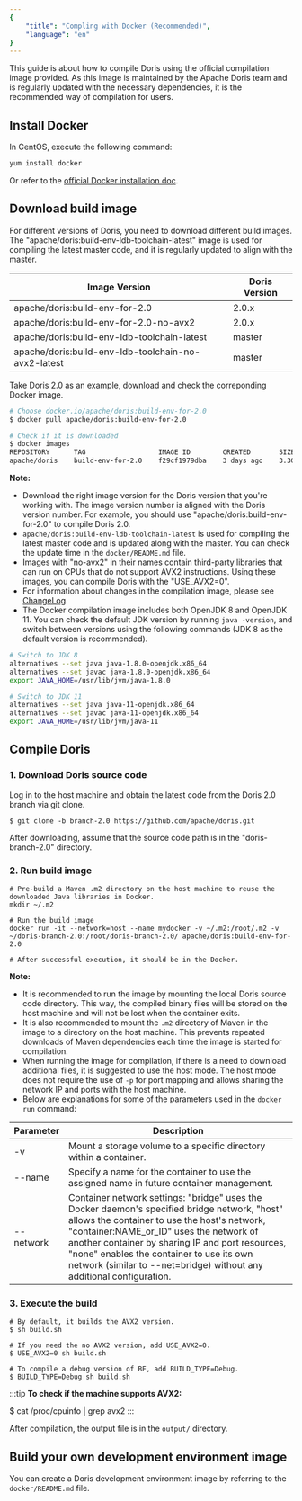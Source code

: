 ```yaml
---
{
    "title": "Compling with Docker (Recommended)",
    "language": "en"
}
---
```


<!--
Licensed to the Apache Software Foundation (ASF) under one
or more contributor license agreements.  See the NOTICE file
distributed with this work for additional information
regarding copyright ownership.  The ASF licenses this file
to you under the Apache License, Version 2.0 (the
"License"); you may not use this file except in compliance
with the License.  You may obtain a copy of the License at

  http://www.apache.org/licenses/LICENSE-2.0

Unless required by applicable law or agreed to in writing,
software distributed under the License is distributed on an
"AS IS" BASIS, WITHOUT WARRANTIES OR CONDITIONS OF ANY
KIND, either express or implied.  See the License for the
specific language governing permissions and limitations
under the License.
-->



This guide is about how to compile Doris using the official compilation image provided. As this image is maintained by the Apache Doris team and is regularly updated with the necessary dependencies, it is the recommended way of compilation for users.

## Install Docker

In CentOS, execute the following command: 

```Bash
yum install docker
```

Or refer to the [official Docker installation doc](https://docs.docker.com/engine/install/).

## Download build image

For different versions of Doris, you need to download different build images. The "apache/doris:build-env-ldb-toolchain-latest" image is used for compiling the latest master code, and it is regularly updated to align with the master.

| Image Version                                       | Doris Version |
| --------------------------------------------------- | ------------- |
| apache/doris:build-env-for-2.0                      | 2.0.x         |
| apache/doris:build-env-for-2.0-no-avx2              | 2.0.x         |
| apache/doris:build-env-ldb-toolchain-latest         | master        |
| apache/doris:build-env-ldb-toolchain-no-avx2-latest | master        |

Take Doris 2.0 as an example, download and check the correponding Docker image.

```Bash
# Choose docker.io/apache/doris:build-env-for-2.0
$ docker pull apache/doris:build-env-for-2.0

# Check if it is downloaded
$ docker images
REPOSITORY      TAG                  IMAGE ID        CREATED       SIZE
apache/doris    build-env-for-2.0    f29cf1979dba    3 days ago    3.3GB
```

**Note:** 

- Download the right image version for the Doris version that you're working with. The image version number is aligned with the Doris version number. For example, you should use "apache/doris:build-env-for-2.0" to compile Doris 2.0.
- `apache/doris:build-env-ldb-toolchain-latest` is used for compiling the latest master code and is updated along with the master. You can check the update time in the `docker/README.md` file.
- Images with "no-avx2" in their names contain third-party libraries that can run on CPUs that do not support AVX2 instructions. Using these images, you can compile Doris with the "USE_AVX2=0".
- For information about changes in the compilation image, please see [ChangeLog](https://github.com/apache/doris/blob/master/thirdparty/CHANGELOG.md).
- The Docker compilation image includes both OpenJDK 8 and OpenJDK 11. You can check the default JDK version by running `java -version`, and switch between versions using the following commands (JDK 8 as the default version is recommended).

```Bash
# Switch to JDK 8
alternatives --set java java-1.8.0-openjdk.x86_64
alternatives --set javac java-1.8.0-openjdk.x86_64
export JAVA_HOME=/usr/lib/jvm/java-1.8.0

# Switch to JDK 11
alternatives --set java java-11-openjdk.x86_64
alternatives --set javac java-11-openjdk.x86_64
export JAVA_HOME=/usr/lib/jvm/java-11
```

## Compile Doris

### 1. Download Doris source code

Log in to the host machine and obtain the latest code from the Doris 2.0 branch via git clone.

```Plain
$ git clone -b branch-2.0 https://github.com/apache/doris.git
```

After downloading, assume that the source code path is in the "doris-branch-2.0" directory.

### 2. Run build image

```Plain
# Pre-build a Maven .m2 directory on the host machine to reuse the downloaded Java libraries in Docker.
mkdir ~/.m2 

# Run the build image
docker run -it --network=host --name mydocker -v ~/.m2:/root/.m2 -v ~/doris-branch-2.0:/root/doris-branch-2.0/ apache/doris:build-env-for-2.0  

# After successful execution, it should be in the Docker.
```

**Note:**

- It is recommended to run the image by mounting the local Doris source code directory. This way, the compiled binary files will be stored on the host machine and will not be lost when the container exits.
- It is also recommended to mount the `.m2` directory of Maven in the image to a directory on the host machine. This prevents repeated downloads of Maven dependencies each time the image is started for compilation.
- When running the image for compilation, if there is a need to download additional files, it is suggested to use the host mode. The host mode does not require the use of `-p` for port mapping and allows sharing the network IP and ports with the host machine.
- Below are explanations for some of the parameters used in the `docker run` command:

| Parameter | Description                                                  |
| --------- | ------------------------------------------------------------ |
| -v        | Mount a storage volume to a specific directory within a container. |
| --name    | Specify a name for the container to use the assigned name in future container management. |
| --network | Container network settings: "bridge" uses the Docker daemon's specified bridge network, "host" allows the container to use the host's network, "container:NAME_or_ID" uses the network of another container by sharing IP and port resources, "none" enables the container to use its own network (similar to --net=bridge) without any additional configuration. |

### 3. Execute the build

```Plain
# By default, it builds the AVX2 version.
$ sh build.sh

# If you need the no AVX2 version, add USE_AVX2=0.
$ USE_AVX2=0 sh build.sh

# To compile a debug version of BE, add BUILD_TYPE=Debug.
$ BUILD_TYPE=Debug sh build.sh
```

:::tip
**To check if the machine supports AVX2:**

$ cat /proc/cpuinfo | grep avx2
:::

After compilation, the output file is in the `output/` directory.

## Build your own development environment image

You can create a Doris development environment image by referring to the `docker/README.md` file.
